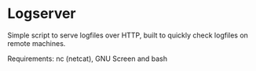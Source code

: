 # Logserver

Simple script to serve logfiles over HTTP, built to quickly check logfiles on remote machines.

Requirements: nc (netcat), GNU Screen and bash